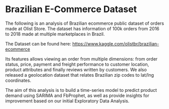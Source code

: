# Brazilian E-Commerce Dataset

The following is an analysis of Brazilian ecommerce public dataset of orders made at Olist Store. The dataset has information of 100k orders from 2016 to 2018 made at multiple marketplaces in Brazil.

The Dataset can be found here: https://www.kaggle.com/olistbr/brazilian-ecommerce

Its features allows viewing an order from multiple dimensions: from order status, price, payment and freight performance to customer location, product attributes and finally reviews written by customers. We also released a geolocation dataset that relates Brazilian zip codes to lat/lng coordinates.

The aim of this analysis is to build a time-series model to predict product demand using SARIMA and FbProphet, as well as provide insights for improvement based on our initial Exploratory Data Analysis.
